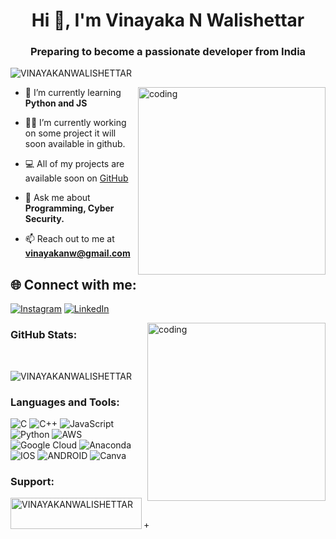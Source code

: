 <h1 align="center">Hi 👋, I'm Vinayaka N Walishettar</h1>
<h3 align="center"> Preparing to become a passionate developer from India </h3>

<p align="left"> <img src="https://komarev.com/ghpvc/?username=VINAYAKANWALISHETTAR&label=Profile%20views&color=0e75b6&style=flat" alt="VINAYAKANWALISHETTAR" /> </p>

<img align="right" alt="coding" width="300" src="https://github.com/user-attachments/assets/d43e30dc-092c-4a71-91a7-22e228c95dfe">

- 🌱 I’m currently learning **Python and JS**

- 👨‍💻 I’m currently working on some project it will soon available in github.

- 💻 All of my projects are available soon on [GitHub](https://github.com/VINAYAKANWALISHETTAR)

- 💬 Ask me about **Programming, Cyber Security.**

- 📫 Reach out to me at **vinayakanw@gmail.com**

## 🌐 Connect with me:
[![Instagram](https://img.shields.io/badge/Instagram-%23E4405F.svg?logo=Instagram&logoColor=white)](https://instagram.com/vinayaka_n_walishettar_100) [![LinkedIn](https://img.shields.io/badge/LinkedIn-%230077B5.svg?logo=linkedin&logoColor=white)](https://linkedin.com/in/vinayaka-n-walishettar) 

<img align="right" alt="coding" width="285" src="https://github.com/user-attachments/assets/c3c5d943-23d6-41ae-993d-680d7dce6f3f">

<h3 align="left">GitHub Stats:</h3>

<p>&nbsp;<img align="center" src="https://github-readme-stats.vercel.app/api?username=VINAYAKANWALISHETTAR&show_icons=true&locale=en" alt="" /></p>

<p><img align="center" src="https://github-readme-streak-stats.herokuapp.com/?user=VINAYAKANWALISHETTAR&" alt="VINAYAKANWALISHETTAR" /></p>

<h3 align="left">Languages and Tools:</h3>


![C](https://img.shields.io/badge/c-%2300599C.svg?style=flat&logo=c&logoColor=white) ![C++](https://img.shields.io/badge/c++-%2300599C.svg?style=flat&logo=c%2B%2B&logoColor=white) ![JavaScript](https://img.shields.io/badge/javascript-%23323330.svg?style=flat&logo=javascript&logoColor=%23F7DF1E) ![Python](https://img.shields.io/badge/python-3670A0?style=flat&logo=python&logoColor=ffdd54) ![AWS](https://img.shields.io/badge/AWS-%23FF9900.svg?style=flat&logo=amazon-aws&logoColor=white)  ![Google Cloud](https://img.shields.io/badge/Google%20Cloud-%234285F4.svg?style=flat&logo=google-cloud&logoColor=white) ![Anaconda](https://img.shields.io/badge/Anaconda-%2344A833.svg?style=flat&logo=anaconda&logoColor=white)  ![IOS](https://img.shields.io/badge/IOS-%2320232a.svg?style=flat&logo=apple&logoColor=white) ![ANDROID](https://img.shields.io/badge/android-%2320232a.svg?style=flat&logo=android&logoColor=%a4c639)  ![Canva](https://img.shields.io/badge/Canva-%2300C4CC.svg?style=flat&logo=Canva&logoColor=white) 

<h3 align="left">Support:</h3>
<p><a href="https://www.buymeacoffee.com/VINAYAKANWALISHETTAR"> <img align="left" src="https://cdn.buymeacoffee.com/buttons/v2/default-yellow.png" height="50" width="210" alt="VINAYAKANWALISHETTAR" /></a></p><br><br>
+
